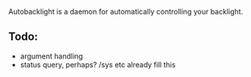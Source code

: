 Autobacklight is a daemon for automatically controlling your backlight.

Todo:
-----

- argument handling
- status query, perhaps? /sys etc already fill this
